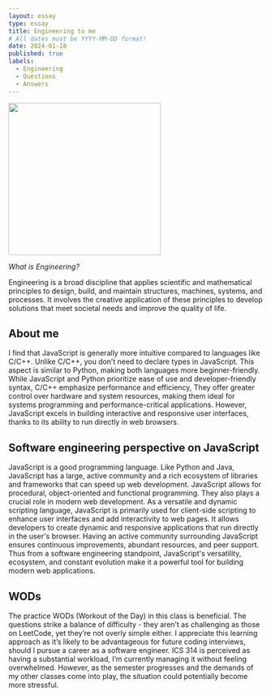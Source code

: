 ```yaml
---
layout: essay
type: essay
title: Engineering to me
# All dates must be YYYY-MM-DD format!
date: 2024-01-18
published: true
labels:
  - Engineering
  - Questions
  - Answers
---
```

<img width="300px" class="rounded float-start pe-4" src="../img/essays/Engineering.jpg">

*What is Engineering?*

Engineering is a broad discipline that applies scientific and mathematical principles to design, build, and maintain structures, machines, systems, and processes. It involves the creative application of these principles to develop solutions that meet societal needs and improve the quality of life.

## About me

I find that JavaScript is generally more intuitive compared to languages like C/C++. Unlike C/C++, you don’t need to declare types in JavaScript. This aspect is similar to Python, making both languages more beginner-friendly. While JavaScript and Python prioritize ease of use and developer-friendly syntax, C/C++ emphasize performance and efficiency, They offer greater control over hardware and system resources, making them ideal for systems programming and performance-critical applications. However, JavaScript excels in building interactive and responsive user interfaces, thanks to its ability to run directly in web browsers.

## Software engineering perspective on JavaScript

JavaScript is a good programming language. Like Python and Java, JavaScript has a large, active community and a rich ecosystem of libraries and frameworks that can speed up web development. JavaScript allows for procedural, object-oriented and functional programming. They also plays a crucial role in modern web development. As a versatile and dynamic scripting language, JavaScript is primarily used for client-side scripting to enhance user interfaces and add interactivity to web pages. It allows developers to create dynamic and responsive applications that run directly in the user's browser. Having an active community surrounding JavaScript ensures continuous improvements, abundant resources, and peer support. Thus from a software engineering standpoint, JavaScript's versatility, ecosystem, and constant evolution make it a powerful tool for building modern web applications.

## WODs

The practice WODs (Workout of the Day) in this class is beneficial. The questions strike a balance of difficulty - they aren’t as challenging as those on LeetCode, yet they’re not overly simple either. I appreciate this learning approach as it’s likely to be advantageous for future coding interviews, should I pursue a career as a software engineer. ICS 314 is perceived as having a substantial workload, I’m currently managing it without feeling overwhelmed. However, as the semester progresses and the demands of my other classes come into play, the situation could potentially become more stressful.
